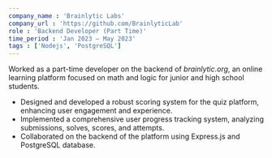 ```yaml
---
company_name : 'Brainlytic Labs'
company_url : 'https://github.com/BrainlyticLab'
role : 'Backend Developer (Part Time)'
time_period : 'Jan 2023 – May 2023'
tags : ['Nodejs', 'PostgreSQL']
---
```


Worked as a part-time developer on the backend of *brainlytic.org*, an online learning platform focused on math and logic for junior and high school students. 

- Designed and developed a robust scoring system for the quiz platform, enhancing user engagement and experience.
- Implemented a comprehensive user progress tracking system, analyzing submissions, solves, scores, and attempts.
- Collaborated on the backend of the platform using Express.js and PostgreSQL database.